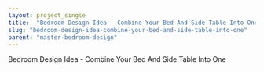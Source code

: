 ```yaml
---
layout: project_single
title:  "Bedroom Design Idea - Combine Your Bed And Side Table Into One"
slug: "bedroom-design-idea-combine-your-bed-and-side-table-into-one"
parent: "master-bedroom-design"
---
```

Bedroom Design Idea - Combine Your Bed And Side Table Into One